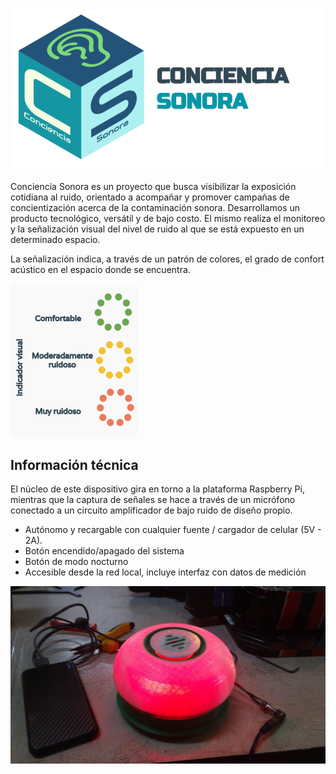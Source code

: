 
![](logo.png)

Conciencia Sonora es un proyecto que busca visibilizar la exposición cotidiana al ruido, orientado a acompañar y promover campañas de concientización acerca de la contaminación sonora. Desarrollamos un producto tecnológico, versátil y de bajo costo. El mismo realiza el monitoreo y la señalización visual del nivel de ruido al que se está expuesto en un determinado espacio.

La señalización indica, a través de un patrón de colores, el grado de confort acústico en el espacio donde se encuentra.

![](indicador-led.png)

## Información técnica
El núcleo de este dispositivo gira en torno a la plataforma Raspberry Pi, mientras que la captura de señales se hace a través de un micrófono conectado a un circuito amplificador de bajo ruido de diseño propio.

* Autónomo y recargable con cualquier fuente / cargador de celular (5V - 2A).
* Botón encendido/apagado del sistema
* Botón de modo nocturno
* Accesible desde la red local, incluye interfaz con datos de medición

![](prototipo1.jpg)
